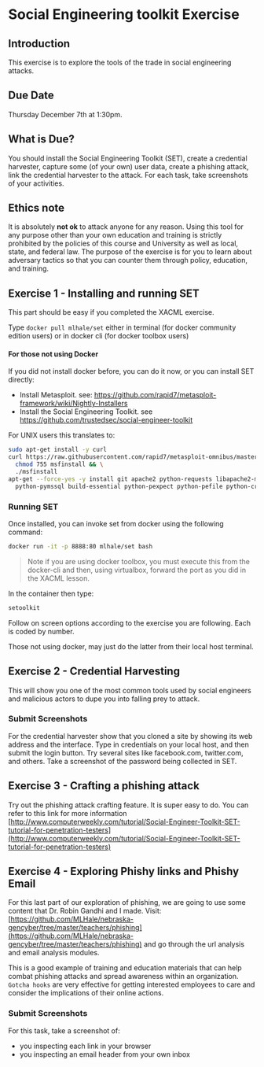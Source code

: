 # Social Engineering toolkit Exercise

## Introduction
This exercise is to explore the tools of the trade in social engineering attacks.

## Due Date
Thursday December 7th at 1:30pm.

## What is Due?
You should install the Social Engineering Toolkit (SET), create a credential harvester, capture some (of your own) user data, create a phishing attack, link the credential harvester to the attack. For each task, take screenshots of your activities.
## Ethics note
It is absolutely **not ok** to attack anyone for any reason. Using this tool for any purpose other than your own education and training is strictly prohibited by the policies of this course and University as well as local, state, and federal law. The purpose of the exercise is for you to learn about adversary tactics so that you can counter them through policy, education, and training.

## Exercise 1 - Installing and running SET
This part should be easy if you completed the XACML exercise.

Type
```docker pull mlhale/set```
either in terminal (for docker community edition users) or in docker cli (for docker toolbox users)

#### For those not using Docker
If you did not install docker before, you can do it now, or you can install SET directly:
- Install Metasploit. see: https://github.com/rapid7/metasploit-framework/wiki/Nightly-Installers
- Install the Social Engineering Toolkit. see https://github.com/trustedsec/social-engineer-toolkit

For UNIX users this translates to:
```bash
sudo apt-get install -y curl
curl https://raw.githubusercontent.com/rapid7/metasploit-omnibus/master/config/templates/metasploit-framework-wrappers/msfupdate.erb > msfinstall && \
  chmod 755 msfinstall && \
  ./msfinstall
apt-get --force-yes -y install git apache2 python-requests libapache2-mod-php \
  python-pymssql build-essential python-pexpect python-pefile python-crypto python-openssl
```
### Running SET
Once installed, you can invoke set from docker using the following command:
```bash
docker run -it -p 8888:80 mlhale/set bash
```
> Note if you are using docker toolbox, you must execute this from the docker-cli and then, using virtualbox, forward the port as you did in the XACML lesson.

In the container then type:
```bash
setoolkit
```
Follow on screen options according to the exercise you are following. Each is coded by number.

Those not using docker, may just do the latter from their local host terminal.

## Exercise 2 - Credential Harvesting
This will show you one of the most common tools used by social engineers and malicious actors to dupe you into falling prey to attack.

### Submit Screenshots
For the credential harvester show that you cloned a site by showing its web address and the interface. Type in credentials on your local host, and then submit the login button. Try several sites like facebook.com, twitter.com, and others. Take a screenshot of the password being collected in SET.

## Exercise 3 - Crafting a phishing attack
Try out the phishing attack crafting feature. It is super easy to do. You can refer to this link for more information
[http://www.computerweekly.com/tutorial/Social-Engineer-Toolkit-SET-tutorial-for-penetration-testers](http://www.computerweekly.com/tutorial/Social-Engineer-Toolkit-SET-tutorial-for-penetration-testers)

## Exercise 4 - Exploring Phishy links and Phishy Email
For this last part of our exploration of phishing, we are going to use some content that Dr. Robin Gandhi and I made. Visit: [https://github.com/MLHale/nebraska-gencyber/tree/master/teachers/phishing](https://github.com/MLHale/nebraska-gencyber/tree/master/teachers/phishing) and go through the url analysis and email analysis modules.

This is a good example of training and education materials that can help combat phishing attacks and spread awareness within an organization. `Gotcha hooks` are very effective for getting interested employees to care and consider the implications of their online actions.

### Submit Screenshots
For this task, take a screenshot of:
 - you inspecting each link in your browser
 - you inspecting an email header from your own inbox
